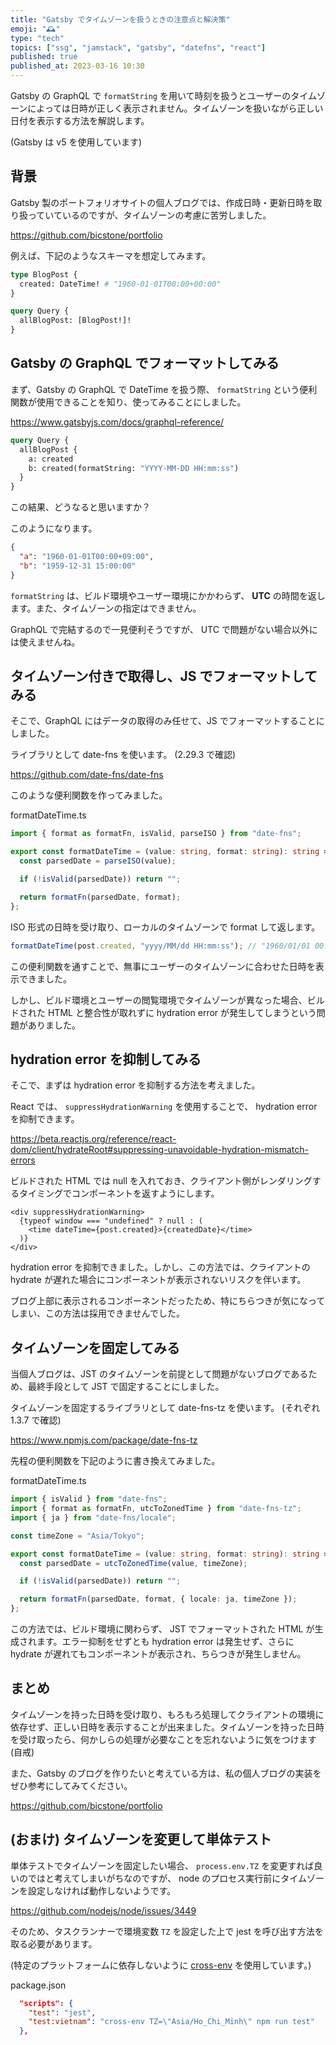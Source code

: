 ```yaml
---
title: "Gatsby でタイムゾーンを扱うときの注意点と解決策"
emoji: "🕰"
type: "tech"
topics: ["ssg", "jamstack", "gatsby", "datefns", "react"]
published: true
published_at: 2023-03-16 10:30
---
```


Gatsby の GraphQL で `formatString` を用いて時刻を扱うとユーザーのタイムゾーンによっては日時が正しく表示されません。タイムゾーンを扱いながら正しい日付を表示する方法を解説します。

(Gatsby は v5 を使用しています)

## 背景

Gatsby 製のポートフォリオサイトの個人ブログでは、作成日時・更新日時を取り扱っていているのですが、タイムゾーンの考慮に苦労しました。

https://github.com/bicstone/portfolio

例えば、下記のようなスキーマを想定してみます。

```graphql
type BlogPost {
  created: DateTime! # "1960-01-01T00:00+00:00"
}

query Query {
  allBlogPost: [BlogPost!]!
}
```

## Gatsby の GraphQL でフォーマットしてみる

まず、Gatsby の GraphQL で DateTime を扱う際、 `formatString` という便利関数が使用できることを知り、使ってみることにしました。

https://www.gatsbyjs.com/docs/graphql-reference/

```graphql
query Query {
  allBlogPost {
    a: created
    b: created(formatString: "YYYY-MM-DD HH:mm:ss")
  }
}
```

<!-- textlint-disable ja-technical-writing/ja-no-weak-phrase -->

この結果、どうなると思いますか？

<!-- textlint-enable -->

このようになります。

```json
{
  "a": "1960-01-01T00:00+09:00",
  "b": "1959-12-31 15:00:00"
}
```

`formatString` は、ビルド環境やユーザー環境にかかわらず、 **UTC** の時間を返します。また、タイムゾーンの指定はできません。

GraphQL で完結するので一見便利そうですが、 UTC で問題がない場合以外には使えませんね。

## タイムゾーン付きで取得し、JS でフォーマットしてみる

そこで、GraphQL にはデータの取得のみ任せて、JS でフォーマットすることにしました。

ライブラリとして date-fns を使います。 (2.29.3 で確認)

https://github.com/date-fns/date-fns

このような便利関数を作ってみました。

formatDateTime.ts

```ts
import { format as formatFn, isValid, parseISO } from "date-fns";

export const formatDateTime = (value: string, format: string): string => {
  const parsedDate = parseISO(value);

  if (!isValid(parsedDate)) return "";

  return formatFn(parsedDate, format);
};
```

ISO 形式の日時を受け取り、ローカルのタイムゾーンで format して返します。

```ts
formatDateTime(post.created, "yyyy/MM/dd HH:mm:ss"); // "1960/01/01 00:00:00"
```

この便利関数を通すことで、無事にユーザーのタイムゾーンに合わせた日時を表示できました。

しかし、ビルド環境とユーザーの閲覧環境でタイムゾーンが異なった場合、ビルドされた HTML と整合性が取れずに hydration error が発生してしまうという問題がありました。

## hydration error を抑制してみる

そこで、まずは hydration error を抑制する方法を考えました。

React では、 `suppressHydrationWarning` を使用することで、 hydration error を抑制できます。

https://beta.reactjs.org/reference/react-dom/client/hydrateRoot#suppressing-unavoidable-hydration-mismatch-errors

ビルドされた HTML では null を入れておき、クライアント側がレンダリングするタイミングでコンポーネントを返すようにします。

```tsx
<div suppressHydrationWarning>
  {typeof window === "undefined" ? null : (
    <time dateTime={post.created}>{createdDate}</time>
  )}
</div>
```

hydration error を抑制できました。しかし、この方法では、クライアントの hydrate が遅れた場合にコンポーネントが表示されないリスクを伴います。

ブログ上部に表示されるコンポーネントだったため、特にちらつきが気になってしまい、この方法は採用できませんでした。

## タイムゾーンを固定してみる

当個人ブログは、JST のタイムゾーンを前提として問題がないブログであるため、最終手段として JST で固定することにしました。

タイムゾーンを固定するライブラリとして date-fns-tz を使います。 (それぞれ 1.3.7 で確認)

https://www.npmjs.com/package/date-fns-tz

先程の便利関数を下記のように書き換えてみました。

formatDateTime.ts

```ts
import { isValid } from "date-fns";
import { format as formatFn, utcToZonedTime } from "date-fns-tz";
import { ja } from "date-fns/locale";

const timeZone = "Asia/Tokyo";

export const formatDateTime = (value: string, format: string): string => {
  const parsedDate = utcToZonedTime(value, timeZone);

  if (!isValid(parsedDate)) return "";

  return formatFn(parsedDate, format, { locale: ja, timeZone });
};
```

この方法では、ビルド環境に関わらず、 JST でフォーマットされた HTML が生成されます。エラー抑制をせずとも hydration error は発生せず、さらに hydrate が遅れてもコンポーネントが表示され、ちらつきが発生しません。

## まとめ

タイムゾーンを持った日時を受け取り、もろもろ処理してクライアントの環境に依存せず、正しい日時を表示することが出来ました。タイムゾーンを持った日時を受け取ったら、何かしらの処理が必要なことを忘れないように気をつけます (自戒)

また、Gatsby のブログを作りたいと考えている方は、私の個人ブログの実装をぜひ参考にしてみてください。

https://github.com/bicstone/portfolio

## (おまけ) タイムゾーンを変更して単体テスト

単体テストでタイムゾーンを固定したい場合、 `process.env.TZ` を変更すれば良いのではと考えてしまいがちなのですが、 node のプロセス実行前にタイムゾーンを設定しなければ動作しないようです。

https://github.com/nodejs/node/issues/3449

そのため、タスクランナーで環境変数 `TZ` を設定した上で jest を呼び出す方法を取る必要があります。

(特定のプラットフォームに依存しないように [cross-env](https://www.npmjs.com/package/cross-env) を使用しています。)

package.json

```json
  "scripts": {
    "test": "jest",
    "test:vietnam": "cross-env TZ=\"Asia/Ho_Chi_Minh\" npm run test"
  },
```
